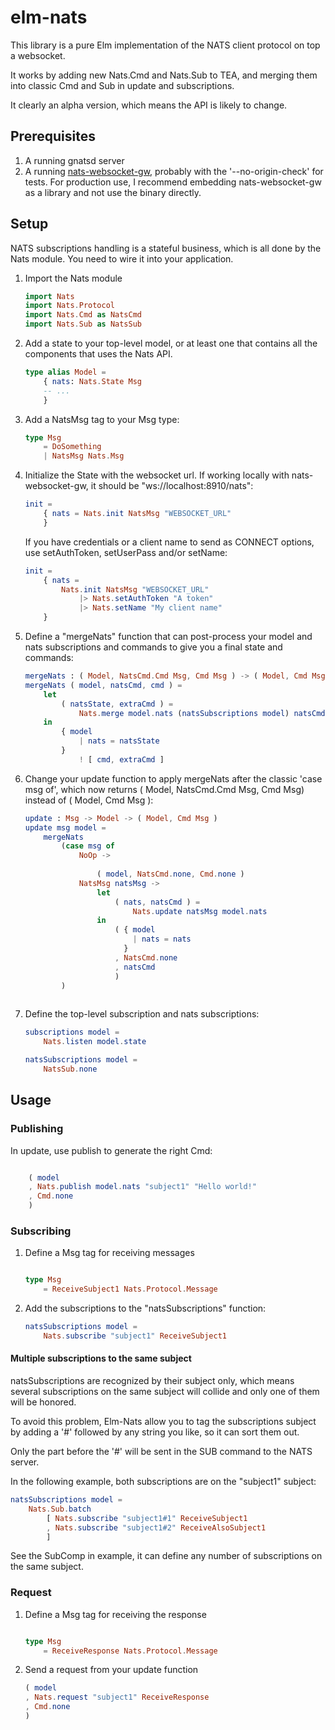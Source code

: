 # elm-nats

This library is a pure Elm implementation of the NATS client protocol on top
a websocket.

It works by adding new Nats.Cmd and Nats.Sub to TEA, and merging them into
classic Cmd and Sub in update and subscriptions.

It clearly an alpha version, which means the API is likely to change.

## Prerequisites

1. A running gnatsd server
1. A running [nats-websocket-gw](https://github.com/orus.io/nats-websocket-gw), probably
   with the '--no-origin-check' for tests. For production use, I recommend embedding
   nats-websocket-gw as a library and not use the binary directly.

## Setup

NATS subscriptions handling is a stateful business, which is all done by the
Nats module. You need to wire it into your application.

1. Import the Nats module

    ```elm
    import Nats
    import Nats.Protocol
    import Nats.Cmd as NatsCmd
    import Nats.Sub as NatsSub
    ```

1. Add a state to your top-level model, or at least one that contains all
   the components that uses the Nats API.

    ```elm
    type alias Model =
        { nats: Nats.State Msg
        -- ...
        }
    ```

1. Add a NatsMsg tag to your Msg type:

   ```elm
   type Msg
       = DoSomething
       | NatsMsg Nats.Msg
   ```

1. Initialize the State with the websocket url. If working locally with
   nats-websocket-gw, it should be "ws://localhost:8910/nats":

    ```elm
    init =
        { nats = Nats.init NatsMsg "WEBSOCKET_URL"
        }
    ```

    If you have credentials or a client name to send as CONNECT options,
    use setAuthToken, setUserPass and/or setName:

    ```elm
    init =
        { nats =
            Nats.init NatsMsg "WEBSOCKET_URL"
                |> Nats.setAuthToken "A token"
                |> Nats.setName "My client name"
        }
    ```

1. Define a "mergeNats" function that can post-process your model and nats
   subscriptions and commands to give you a final state and commands:

   ```elm
   mergeNats : ( Model, NatsCmd.Cmd Msg, Cmd Msg ) -> ( Model, Cmd Msg )
   mergeNats ( model, natsCmd, cmd ) =
       let
           ( natsState, extraCmd ) =
               Nats.merge model.nats (natsSubscriptions model) natsCmd
       in
           { model
               | nats = natsState
           }
               ! [ cmd, extraCmd ]
   ```


1. Change your update function to apply mergeNats after the classic 'case msg of',
   which now returns ( Model, NatsCmd.Cmd Msg, Cmd Msg) instead of ( Model, Cmd Msg ):

   ```elm
   update : Msg -> Model -> ( Model, Cmd Msg )
   update msg model =
       mergeNats
           (case msg of
               NoOp ->
                   
                   ( model, NatsCmd.none, Cmd.none )
               NatsMsg natsMsg ->
                   let
                       ( nats, natsCmd ) =
                           Nats.update natsMsg model.nats
                   in
                       ( { model
                           | nats = nats
                         }
                       , NatsCmd.none
                       , natsCmd
                       )
           )
                   
   ```

1. Define the top-level subscription and nats subscriptions:

   ```elm
   subscriptions model =
       Nats.listen model.state

   natsSubscriptions model =
       NatsSub.none
   ```

## Usage

### Publishing

In update, use publish to generate the right Cmd:

```elm

    ( model
    , Nats.publish model.nats "subject1" "Hello world!"
    , Cmd.none
    )

```

### Subscribing

1. Define a Msg tag for receiving messages

   ```elm

   type Msg
       = ReceiveSubject1 Nats.Protocol.Message
   ```

1. Add the subscriptions to the "natsSubscriptions" function:

   ```elm
   natsSubscriptions model =
       Nats.subscribe "subject1" ReceiveSubject1
   ```

#### Multiple subscriptions to the same subject

natsSubscriptions are recognized by their subject only,
which means several subscriptions on the same subject
will collide and only one of them will be honored.

To avoid this problem, Elm-Nats allow you to tag the
subscriptions subject by adding a '#' followed by
any string you like, so it can sort them out.

Only the part before the '#' will be sent in the SUB command
to the NATS server.

In the following example, both subscriptions are on the
"subject1" subject:

```elm
natsSubscriptions model =
    Nats.Sub.batch
        [ Nats.subscribe "subject1#1" ReceiveSubject1
        , Nats.subscribe "subject1#2" ReceiveAlsoSubject1
        ]
```

See the SubComp in example, it can define any number of
subscriptions on the same subject.

### Request

1. Define a Msg tag for receiving the response

   ```elm

   type Msg
       = ReceiveResponse Nats.Protocol.Message
   ```

1. Send a request from your update function

   ```elm
   ( model
   , Nats.request "subject1" ReceiveResponse
   , Cmd.none
   )
   ```
